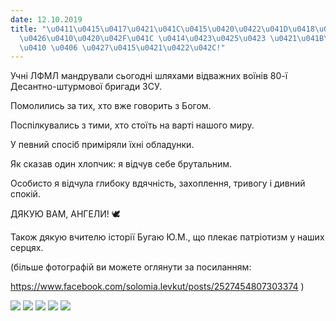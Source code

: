 ```yaml
---
date: 12.10.2019
title: "\u0411\u0415\u0417\u0421\u041C\u0415\u0420\u0422\u041D\u0418\u041C \u041B\u0418\
  \u0426\u0410\u0420\u042F\u041C \u0414\u0423\u0425\u0423 \u0421\u041B\u0410\u0412\
  \u0410 \u0406 \u0427\u0415\u0421\u0422\u042C!"
---
```

Учні ЛФМЛ мандрували сьогодні шляхами відважних воїнів 80-ї Десантно-штурмової бригади ЗСУ.

Помолились за тих, хто вже говорить з Богом.

Поспілкувались з тими, хто стоїть на варті нашого миру.

У певний спосіб приміряли їхні обладунки.

Як сказав один хлопчик: я відчув себе брутальним.

Особисто я відчула глибоку вдячність, захоплення, тривогу і дивний спокій.

ДЯКУЮ ВАМ, АНГЕЛИ!
🕊️

Також дякую вчителю історії Бугаю Ю.М., що плекає патріотизм у наших серцях.

(більше фотографій ви можете оглянути за посиланням:

<https://www.facebook.com/solomia.levkut/posts/2527454807303374>
)

![](/files/безсмертним-лицарям--v0.jpg)
![](/files/безсмертним-лицарям--v1.jpg)
![](/files/безсмертним-лицарям--v3.jpg)
![](/files/безсмертним-лицарям--v4.jpg)
![](/files/безсмертним-лицарям--v2.jpg)
